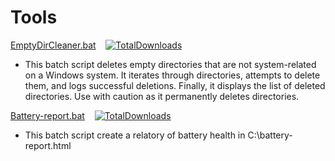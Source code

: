 # Tools
[EmptyDirCleaner.bat](https://github.com/Eyezuhk/Tools/releases/download/v1.0/EmptyDirCleaner.bat) &nbsp;&nbsp;&nbsp;[![TotalDownloads](https://img.shields.io/github/downloads/Eyezuhk/Tools/EmptyDirCleaner.bat.svg?color=brightgreen)](https://github.com/Eyezuhk/Tools/releases/download/v1.0/EmptyDirCleaner.bat)

- This batch script deletes empty directories that are not system-related on a Windows system. It iterates through directories, attempts to delete them, and logs successful deletions. Finally, it displays the list of deleted directories. Use with caution as it permanently deletes directories.


[Battery-report.bat](https://github.com/Eyezuhk/Tools/releases/download/v1.0/Battery-report.bat) &nbsp;&nbsp;&nbsp;[![TotalDownloads](https://img.shields.io/github/downloads/Eyezuhk/Tools/Battery-report.bat.svg?color=brightgreen)](https://github.com/Eyezuhk/Tools/releases/download/v1.0/Battery-report.bat)

- This batch script create a relatory of battery health in C:\battery-report.html
